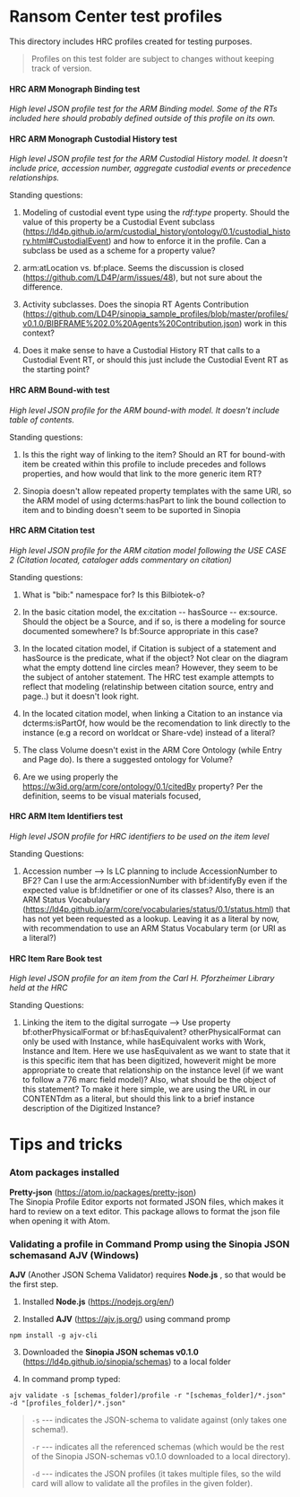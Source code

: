 # Ransom Center test profiles

This directory includes HRC profiles created for testing purposes. 

>Profiles on this test folder are subject to changes without keeping track of version.


#### HRC ARM Monograph Binding test
*High level JSON profile test for the ARM Binding model. Some of the RTs included here should probably defined outside of this profile on its own.*

#### HRC ARM Monograph Custodial History test
*High level JSON profile test for the ARM Custodial History model. It doesn't include price, accession number, aggregate custodial events or precedence relationships.*

Standing questions:

1. Modeling of custodial event type using the *rdf:type* property. Should the value of this property be a Custodial Event subclass (https://ld4p.github.io/arm/custodial_history/ontology/0.1/custodial_history.html#CustodialEvent) and how to enforce it in the profile. Can a subclass be used as a scheme for a property value?

2. arm:atLocation vs. bf:place. Seems the discussion is closed (https://github.com/LD4P/arm/issues/48), but not sure about the difference.

3. Activity subclasses. Does the sinopia RT Agents Contribution (https://github.com/LD4P/sinopia_sample_profiles/blob/master/profiles/v0.1.0/BIBFRAME%202.0%20Agents%20Contribution.json) work in this context? 

4. Does it make sense to have a Custodial History RT that calls to a Custodial Event RT, or should this just include the Custodial Event RT as the starting point?

#### HRC ARM Bound-with test
*High level JSON profile for the ARM bound-with model. It doesn't include table of contents.*

Standing questions:

1. Is this the right way of linking to the item? Should an RT for bound-with item be created within this profile to include precedes and follows properties, and how would that link to the more generic item RT?

2. Sinopia doesn't allow repeated property templates with the same URI, so the ARM model of using dcterms:hasPart to link the bound collection to item and to binding doesn't seem to be suported in Sinopia

#### HRC ARM Citation test
*High level JSON profile for the ARM citation model following the USE CASE 2 (Citation located, cataloger adds commentary on citation)*

Standing questions:

1. What is "bib:" namespace for? Is this Bilbiotek-o?

2. In the basic citation model, the ex:citation -- hasSource -- ex:source. Should the object be a Source, and if so, is there a modeling for source documented somewhere? Is bf:Source appropriate in this case?

3. In the located citation model, if Citation is subject of a statement and hasSource is the predicate, what if the object? Not clear on the diagram what the empty dottend line circles mean? However, they seem to be the subject of antoher statement. The HRC test example attempts to reflect  that modeling (relatinship between citation source, entry and page..) but it doesn't look right.

4. In the located citation model, when linking a Citation to an instance via dcterms:isPartOf, how would be the recomendation to link directly to the instance (e.g a record on worldcat or Share-vde) instead of a literal?

5. The class Volume doesn't exist in the ARM Core Ontology (while Entry and Page do). Is there a suggested ontology for Volume?

6. Are we using properly the https://w3id.org/arm/core/ontology/0.1/citedBy property? Per the definition, seems to be visual materials focused,

#### HRC ARM Item Identifiers test
*High level JSON profile for HRC identifiers to be used on the item level*

Standing Questions:

1. Accession number --> Is LC planning to include AccessionNumber to BF2? Can I use the arm:AccessionNumber with bf:identifyBy even if the expected value is bf:Idnetifier or one of its classes? Also, there is an ARM Status Vocabulary (https://ld4p.github.io/arm/core/vocabularies/status/0.1/status.html) that has not yet been requested as a lookup. Leaving it as a literal by now, with recommendation to use an ARM Status Vocabulary term (or URI as a literal?)


#### HRC Item Rare Book test
*High level JSON profile for an item from the Carl H. Pforzheimer Library held at the HRC*

Standing Questions:

1. Linking the item to the digital surrogate --> Use property bf:otherPhysicalFormat or bf:hasEquivalent? otherPhysicalFormat can only be used with Instance, while hasEquivalent works with Work, Instance and Item. Here we use hasEquivalent as we want to state that it is this specific item that has been digitized, howeverit might be more appropriate to create that relationship on the instance level (if we want to follow a 776 marc field model)? Also, what should be the object of this statement? To make it here simple, we are using the URL in our CONTENTdm as a literal, but should this link to a brief instance description of the Digitized Instance?


# Tips and tricks

### Atom packages installed

**Pretty-json** (https://atom.io/packages/pretty-json)  
The Sinopia Profile Editor exports not formated JSON files, which makes it hard to review on a text editor. This package allows to format the json file when opening it with Atom.


### Validating a profile in Command Promp using the Sinopia JSON schemasand AJV (Windows)

**AJV** (Another JSON Schema Validator) requires **Node.js** , so that would be the first step. 

1. Installed **Node.js** (https://nodejs.org/en/)

2. Installed **AJV** (https://ajv.js.org/) using command promp

`npm install -g ajv-cli`



3. Downloaded the **Sinopia JSON schemas v0.1.0** (https://ld4p.github.io/sinopia/schemas) to a local folder

4. In command promp typed:

`ajv validate -s [schemas_folder]/profile -r "[schemas_folder]/*.json" -d "[profiles_folder]/*.json"`



>`-s` --- indicates the JSON-schema to validate against (only takes one schema!).
>
>`-r` --- indicates all the referenced schemas (which would be the rest of the Sinopia JSON-schemas v0.1.0 downloaded to a local directory).
>
>`-d` --- indicates the JSON profiles (it takes multiple files, so the wild card will allow to validate all the profiles in the given folder). 



